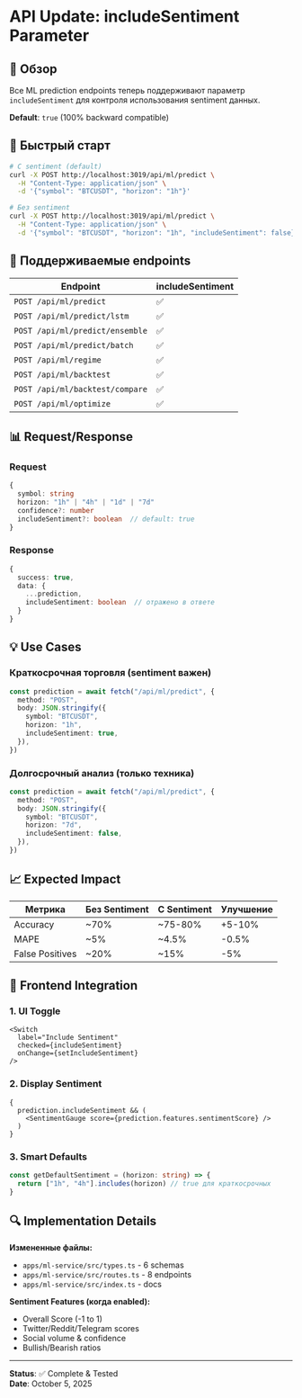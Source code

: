 # API Update: includeSentiment Parameter

## 🎯 Обзор

Все ML prediction endpoints теперь поддерживают параметр `includeSentiment` для контроля использования sentiment данных.

**Default**: `true` (100% backward compatible)

## 📝 Быстрый старт

```bash
# С sentiment (default)
curl -X POST http://localhost:3019/api/ml/predict \
  -H "Content-Type: application/json" \
  -d '{"symbol": "BTCUSDT", "horizon": "1h"}'

# Без sentiment
curl -X POST http://localhost:3019/api/ml/predict \
  -H "Content-Type: application/json" \
  -d '{"symbol": "BTCUSDT", "horizon": "1h", "includeSentiment": false}'
```

## 🔧 Поддерживаемые endpoints

| Endpoint                        | includeSentiment |
| ------------------------------- | ---------------- |
| `POST /api/ml/predict`          | ✅               |
| `POST /api/ml/predict/lstm`     | ✅               |
| `POST /api/ml/predict/ensemble` | ✅               |
| `POST /api/ml/predict/batch`    | ✅               |
| `POST /api/ml/regime`           | ✅               |
| `POST /api/ml/backtest`         | ✅               |
| `POST /api/ml/backtest/compare` | ✅               |
| `POST /api/ml/optimize`         | ✅               |

## 📊 Request/Response

### Request

```typescript
{
  symbol: string
  horizon: "1h" | "4h" | "1d" | "7d"
  confidence?: number
  includeSentiment?: boolean  // default: true
}
```

### Response

```typescript
{
  success: true,
  data: {
    ...prediction,
    includeSentiment: boolean  // отражено в ответе
  }
}
```

## 💡 Use Cases

### Краткосрочная торговля (sentiment важен)

```typescript
const prediction = await fetch("/api/ml/predict", {
  method: "POST",
  body: JSON.stringify({
    symbol: "BTCUSDT",
    horizon: "1h",
    includeSentiment: true,
  }),
})
```

### Долгосрочный анализ (только техника)

```typescript
const prediction = await fetch("/api/ml/predict", {
  method: "POST",
  body: JSON.stringify({
    symbol: "BTCUSDT",
    horizon: "7d",
    includeSentiment: false,
  }),
})
```

## 📈 Expected Impact

| Метрика         | Без Sentiment | С Sentiment | Улучшение |
| --------------- | ------------- | ----------- | --------- |
| Accuracy        | ~70%          | ~75-80%     | +5-10%    |
| MAPE            | ~5%           | ~4.5%       | -0.5%     |
| False Positives | ~20%          | ~15%        | -5%       |

## 🎨 Frontend Integration

### 1. UI Toggle

```tsx
<Switch
  label="Include Sentiment"
  checked={includeSentiment}
  onChange={setIncludeSentiment}
/>
```

### 2. Display Sentiment

```tsx
{
  prediction.includeSentiment && (
    <SentimentGauge score={prediction.features.sentimentScore} />
  )
}
```

### 3. Smart Defaults

```typescript
const getDefaultSentiment = (horizon: string) => {
  return ["1h", "4h"].includes(horizon) // true для краткосрочных
}
```

## 🔍 Implementation Details

**Измененные файлы:**

- `apps/ml-service/src/types.ts` - 6 schemas
- `apps/ml-service/src/routes.ts` - 8 endpoints
- `apps/ml-service/src/index.ts` - docs

**Sentiment Features (когда enabled):**

- Overall Score (-1 to 1)
- Twitter/Reddit/Telegram scores
- Social volume & confidence
- Bullish/Bearish ratios

---

**Status**: ✅ Complete & Tested  
**Date**: October 5, 2025

